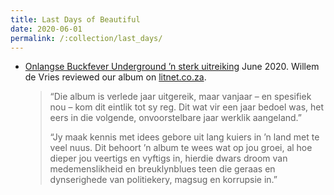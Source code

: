 ```yaml
---
title: Last Days of Beautiful
date: 2020-06-01
permalink: /:collection/last_days/
---
```


- [Onlangse Buckfever Underground ’n sterk uitreiking](https://www.litnet.co.za/onlangse-buckfever-underground-n-sterk-uitreiking/) June 2020. Willem de Vries reviewed our album on [litnet.co.za](https://www.litnet.co.za/).
    > “Die album is verlede jaar uitgereik, maar vanjaar – en spesifiek nou – kom dit eintlik tot sy reg. Dit wat vir een jaar bedoel was, het eers in die volgende, onvoorstelbare jaar werklik aangeland.”
    >
    > “Jy maak kennis met idees gebore uit lang kuiers in ’n land met te veel nuus. Dit behoort ’n album te wees wat op jou groei, al hoe dieper jou veertigs en vyftigs in, hierdie dwars droom van medemenslikheid en breuklynblues teen die geraas en dynserighede van politiekery, magsug en korrupsie in.”
